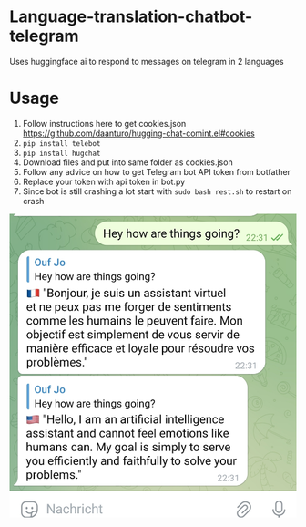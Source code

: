 # Language-translation-chatbot-telegram
Uses huggingface ai to respond to messages on telegram in 2 languages

# Usage

1. Follow instructions here to get cookies.json https://github.com/daanturo/hugging-chat-comint.el#cookies
2. ```pip install telebot```
3. ```pip install hugchat```
4. Download files and put into same folder as cookies.json
5. Follow any advice on how to get Telegram bot API token from botfather
6. Replace your token with api token in bot.py
7. Since bot is still crashing a lot start with ```sudo bash rest.sh``` to restart on crash

![Screen](Screen.jpg)



